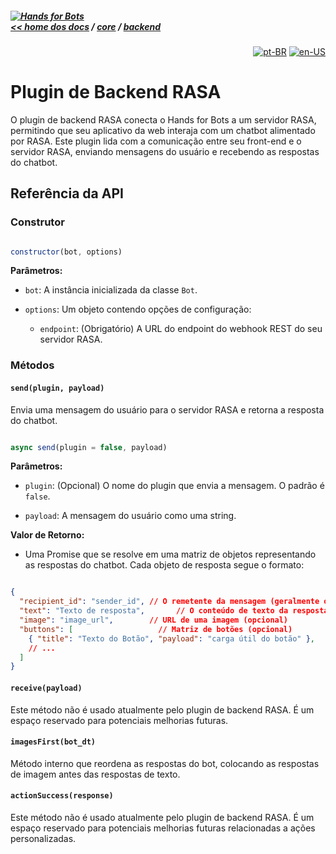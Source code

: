 ##### [![Hands for Bots](https://img.shields.io/badge/[•__•]-Hands_for_Bots-purple?style=social) <br>&lt;&lt; home dos docs](../../README.md) / [core](../../core.md) / [backend](../backend.md)

<div align="right">

[![pt-BR](https://img.shields.io/badge/pt-BR-white)](./rasa.md)
[![en-US](https://img.shields.io/badge/en-US-white)](../../en-us/core/backend/rasa.md)

</div>


# Plugin de Backend RASA


O plugin de backend RASA conecta o Hands for Bots a um servidor RASA, permitindo que seu aplicativo da web interaja com um chatbot alimentado por RASA. Este plugin lida com a comunicação entre seu front-end e o servidor RASA, enviando mensagens do usuário e recebendo as respostas do chatbot.


## Referência da API


### Construtor


```javascript

constructor(bot, options) 

```


**Parâmetros:**


- `bot`: A instância inicializada da classe `Bot`.

- `options`: Um objeto contendo opções de configuração:
  - `endpoint`: (Obrigatório) A URL do endpoint do webhook REST do seu servidor RASA.

### Métodos


#### `send(plugin, payload)`


Envia uma mensagem do usuário para o servidor RASA e retorna a resposta do chatbot.


```javascript

async send(plugin = false, payload)

```


**Parâmetros:**


- `plugin`: (Opcional) O nome do plugin que envia a mensagem. O padrão é `false`.

- `payload`: A mensagem do usuário como uma string.


**Valor de Retorno:**


- Uma Promise que se resolve em uma matriz de objetos representando as respostas do chatbot. Cada objeto de resposta segue o formato:


```json

{
  "recipient_id": "sender_id", // O remetente da mensagem (geralmente o ID do chatbot)
  "text": "Texto de resposta",       // O conteúdo de texto da resposta
  "image": "image_url",        // URL de uma imagem (opcional)
  "buttons": [                   // Matriz de botões (opcional)
    { "title": "Texto do Botão", "payload": "carga útil do botão" },
    // ...
  ]
}

```


#### `receive(payload)`


Este método não é usado atualmente pelo plugin de backend RASA. É um espaço reservado para potenciais melhorias futuras.


#### `imagesFirst(bot_dt)`


Método interno que reordena as respostas do bot, colocando as respostas de imagem antes das respostas de texto.  


#### `actionSuccess(response)`


Este método não é usado atualmente pelo plugin de backend RASA. É um espaço reservado para potenciais melhorias futuras relacionadas a ações personalizadas.

